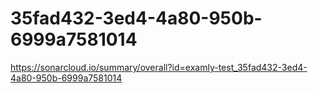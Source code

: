 # 35fad432-3ed4-4a80-950b-6999a7581014
https://sonarcloud.io/summary/overall?id=examly-test_35fad432-3ed4-4a80-950b-6999a7581014
